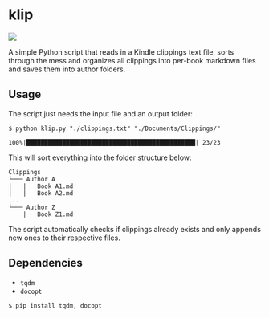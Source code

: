 # klip

![](https://img.shields.io/badge/python-3-blue)

A simple Python script that reads in a Kindle clippings text file, sorts through the mess and organizes all clippings into per-book markdown files and saves them into author folders. 

## Usage

The script just needs the input file and an output folder:

```
$ python klip.py "./clippings.txt" "./Documents/Clippings/"

100%|███████████████████████████████████████████████| 23/23
```

This will sort everything into the folder structure below:

```
Clippings
└─── Author A
|   |   Book A1.md
|   |   Book A2.md
...
└─── Author Z
    |   Book Z1.md
```

The script automatically checks if clippings already exists and only appends new ones to their respective files.

## Dependencies

* `tqdm`
* `docopt`

```
$ pip install tqdm, docopt
```